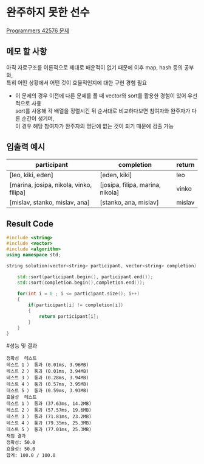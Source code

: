 # 완주하지 못한 선수
[Programmers 42576 문제](https://programmers.co.kr/learn/courses/30/lessons/42576#)  
  
  
## 메모 할 사항
 아직 자료구조를 이론적으로 제대로 배운적이 없기 때문에 이후 map, hash 등의 공부와,  
 특히 어떤 상황에서 어떤 것이 효율적인지에 대한 구현 경험 필요  
   
 - 이 문제의 경우 이전에 다른 문제를 풀 때 vector와 sort를 활용한 경험이 있어 우선적으로 사용  
 sort를 사용해 각 배열을 정렬시킨 뒤 순서대로 비교하다보면 참여자와 완주자가 다른 순간이 생기며,  
 이 경우 해당 참여자가 완주자의 명단에 없는 것이 되기 때문에 검출 가능  

## 입출력 예시
participant | completion | return  
---|---|---  
[leo, kiki, eden] | [eden, kiki] | leo  
[marina, josipa, nikola, vinko, filipa] | [josipa, filipa, marina, nikola] | vinko  
[mislav, stanko, mislav, ana] | [stanko, ana, mislav] | mislav  


## Result Code
  
```cpp
#include <string>
#include <vector>
#include <algorithm>
using namespace std;

string solution(vector<string> participant, vector<string> completion) {

    std::sort(participant.begin(), participant.end());
    std::sort(completion.begin(),completion.end());
    
    for(int i = 0 ; i <= participant.size(); i++)
    {
        if(participant[i] != completion[i])
        {
            return participant[i];
        }
    } 
}
```
  
#성능 및 결과
```
정확성  테스트
테스트 1 〉	통과 (0.01ms, 3.96MB)
테스트 2 〉	통과 (0.01ms, 3.94MB)
테스트 3 〉	통과 (0.28ms, 3.94MB)
테스트 4 〉	통과 (0.57ms, 3.95MB)
테스트 5 〉	통과 (0.59ms, 3.93MB)
효율성  테스트
테스트 1 〉	통과 (37.63ms, 14.2MB)
테스트 2 〉	통과 (57.57ms, 19.6MB)
테스트 3 〉	통과 (71.81ms, 23.2MB)
테스트 4 〉	통과 (79.35ms, 25.3MB)
테스트 5 〉	통과 (77.01ms, 25.3MB)
채점 결과
정확성: 50.0
효율성: 50.0
합계: 100.0 / 100.0
```
